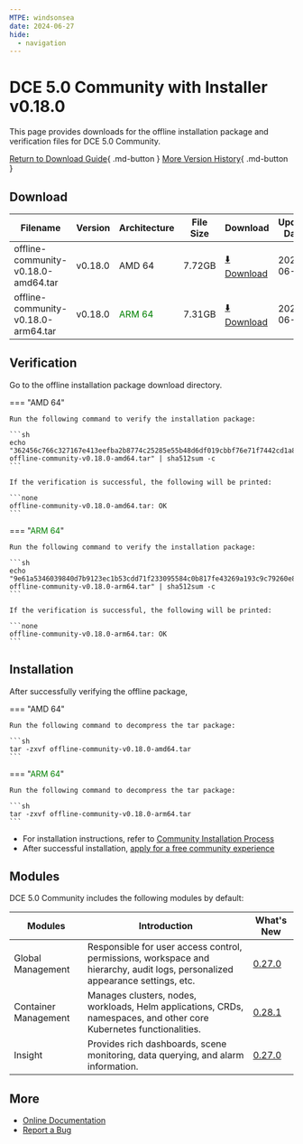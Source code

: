 ```yaml
---
MTPE: windsonsea
date: 2024-06-27
hide:
  - navigation
---
```


# DCE 5.0 Community with Installer v0.18.0

This page provides downloads for the offline installation package and verification files for DCE 5.0 Community.

[Return to Download Guide](../index.md){ .md-button } [More Version History](./dce5-installer-history.md){ .md-button }

## Download

| Filename | Version | Architecture | File Size | Download | Update Date |
| --------- | ------- | ------------ | --------- | -------- | ----------- |
| offline-community-v0.18.0-amd64.tar | v0.18.0 | AMD 64 | 7.72GB | [:arrow_down: Download](https://qiniu-download-public.daocloud.io/DaoCloud_Enterprise/dce5/offline-community-v0.18.0-amd64.tar) | 2024-06-11 |
| offline-community-v0.18.0-arm64.tar | v0.18.0 | <font color="green">ARM 64</font> | 7.31GB | [:arrow_down: Download](https://qiniu-download-public.daocloud.io/DaoCloud_Enterprise/dce5/offline-community-v0.18.0-arm64.tar) | 2024-06-11 |

## Verification

Go to the offline installation package download directory.

=== "AMD 64"

    Run the following command to verify the installation package:

    ```sh
    echo "362456c766c327167e413eefba2b8774c25285e55b48d6df019cbbf76e71f7442cd1a8b01a9e309bc31cad0f70f287a2f73b8aed2750797cad29e0ea545f2e47  offline-community-v0.18.0-amd64.tar" | sha512sum -c
    ```

    If the verification is successful, the following will be printed:

    ```none
    offline-community-v0.18.0-amd64.tar: OK
    ```

=== "<font color="green">ARM 64</font>"

    Run the following command to verify the installation package:

    ```sh
    echo "9e61a5346039840d7b9123ec1b53cdd71f233095584c0b817fe43269a193c9c79260e861924660eb71482917830b6f19a754e2e1350414278cfbe302126c8036  offline-community-v0.18.0-arm64.tar" | sha512sum -c
    ```

    If the verification is successful, the following will be printed:

    ```none
    offline-community-v0.18.0-arm64.tar: OK
    ```

## Installation

After successfully verifying the offline package,

=== "AMD 64"

    Run the following command to decompress the tar package:

    ```sh
    tar -zxvf offline-community-v0.18.0-amd64.tar
    ```

=== "<font color="green">ARM 64</font>"

    Run the following command to decompress the tar package:

    ```sh
    tar -zxvf offline-community-v0.18.0-arm64.tar
    ```

- For installation instructions, refer to [Community Installation Process](../../install/community/k8s/online.md#_2)
- After successful installation, [apply for a free community experience](../../dce/license0.md)

## Modules

DCE 5.0 Community includes the following modules by default:

| Modules | Introduction | What's New |
| -------- | ----------- | ---------- |
| Global Management | Responsible for user access control, permissions, workspace and hierarchy, audit logs, personalized appearance settings, etc. | [0.27.0](../../ghippo/intro/release-notes.md#0270) |
| Container Management | Manages clusters, nodes, workloads, Helm applications, CRDs, namespaces, and other core Kubernetes functionalities. | [0.28.1](../../kpanda/intro/release-notes.md#0281) |
| Insight | Provides rich dashboards, scene monitoring, data querying, and alarm information. | [0.27.0](../../insight/intro/releasenote.md#0270) |

## More

- [Online Documentation](../../dce/index.md)
- [Report a Bug](https://github.com/DaoCloud/DaoCloud-docs/issues)

